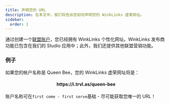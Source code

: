 ```yaml
---
title: 声明您的 URL
description: 在本文中，我们将告诉您如何声明您的 WinkLinks 虚荣网址。
sidebar:
  order: 1
---
```

通过创建一个[联盟账户](/studio/what-is-studio)，您已经拥有 WinkLinks 个性化网址。WinkLinks 发布商功能已包含在我们的 Studio 应用中；此外，我们还提供其他联盟营销功能。

### 例子

如果您的帐户名称是 Queen Bee，您的 WinkLinks 虚荣网址将是：

<h4 align="center">https://i.trvl.as/queen-bee</h4>


账户名称可在`first come - first serve`基础 - 尽可能获取您唯一的 URL！

